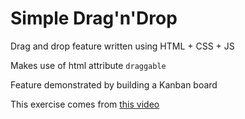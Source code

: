 # Simple Drag'n'Drop

Drag and drop feature written using HTML + CSS + JS

Makes use of html attribute `draggable`

Feature demonstrated by building a Kanban board

This exercise comes from [this video](https://www.youtube.com/watch?v=6wn8hpUcEcM) 